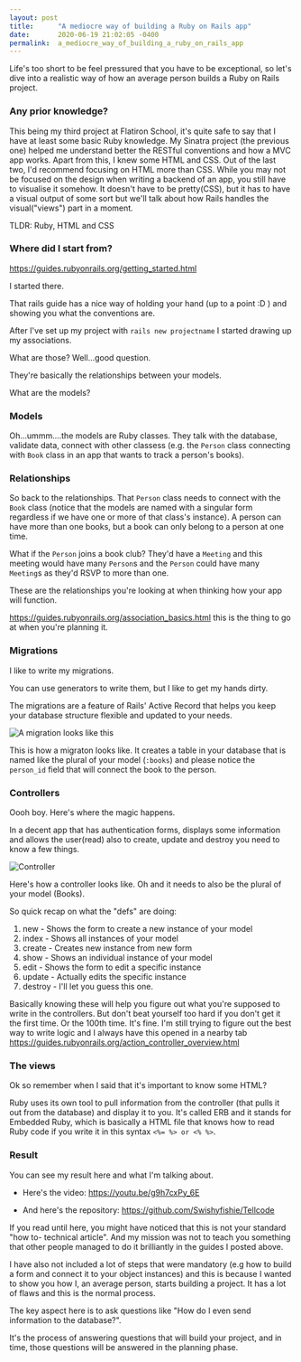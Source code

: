 ```yaml
---
layout: post
title:      "A mediocre way of building a Ruby on Rails app"
date:       2020-06-19 21:02:05 -0400
permalink:  a_mediocre_way_of_building_a_ruby_on_rails_app
---
```


 Life's too short to be feel pressured that you have to be exceptional, so let's dive into a realistic way of how an average person builds a Ruby on Rails project.


### Any prior knowledge?
This being my third project at Flatiron School, it's quite safe to say that I have at least some basic Ruby knowledge. My Sinatra project (the previous one) helped me understand better the RESTful conventions and how a MVC app works. Apart from this, I knew some HTML and CSS. 
Out of the last two, I'd recommend focusing on HTML more than CSS. While you may not be focused on the design when writing a backend of an app, you still have to visualise it somehow. It doesn't have to be pretty(CSS), but it has to have a visual output of some sort but we'll talk about how Rails handles the visual("views") part in a moment.

TLDR: Ruby, HTML and CSS

### Where did I start from?

https://guides.rubyonrails.org/getting_started.html

I started there. 

That rails guide has a nice way of holding your hand (up to a point :D ) and showing you what the conventions are.

After I've set up my project with `rails new projectname` I started drawing up my associations. 

What are those? Well...good question. 

They're basically the relationships between your models.

What are the models?

### Models

Oh...ummm....the models are Ruby classes. They talk with the database, validate data, connect with other classess (e.g. the `Person` class connecting with `Book` class in an app that wants to track a person's books).

### Relationships

So back to the relationships. That `Person` class needs to connect with the `Book` class (notice that the models are named with a singular form regardless if we have one or more of that class's instance). A person can have more than one books, but a book can only belong to a person at one time. 

What if the `Person` joins a book club? They'd have a `Meeting` and this meeting would have many `Person`s and the `Person` could have many `Meeting`s as they'd RSVP to more than one.

These are the relationships you're looking at when thinking how your app will function. 

https://guides.rubyonrails.org/association_basics.html this is the thing to go at when you're planning it. 

### Migrations

I like to write my migrations. 

You can use generators to write them, but I like to get my hands dirty.

The migrations are a feature of Rails' Active Record that helps you keep your database structure flexible and updated to your needs.

![A migration looks like this](https://i.imgur.com/XGXlFrE.png)

This is how a migraton looks like. It creates a table in your database that is named like the plural of your model (`:books`) and please notice the `person_id` field that will connect the book to the person.

### Controllers 

Oooh boy. Here's where the magic happens. 

In a decent app that has authentication forms, displays some information and allows the user(read) also to create, update and destroy you need to know a few things.

![Controller](https://i.imgur.com/rJWen72.png)

Here's how a controller looks like. Oh and it needs to also be the plural of your model (Books). 

So quick recap on what the "defs" are doing: 

1. new - Shows the form to create a new instance of your model
2. index - Shows all instances of your model
3. create - Creates new instance from new form
4. show - Shows an individual instance of your model
5. edit - Shows the form to edit a specific instance
6. update - Actually edits the specific instance
7. destroy - I'll let you guess this one. 

Basically knowing these will help you figure out what you're supposed to write in the controllers. But don't beat yourself too hard if you don't get it the first time. Or the 100th time. It's fine. I'm still trying to figure out the best way to write logic and I always have this opened in a nearby tab https://guides.rubyonrails.org/action_controller_overview.html

### The views

Ok so remember when I said that it's important to know some HTML?

Ruby uses its own tool to pull information from the controller (that pulls it out from the database) and display it to you. 
It's called ERB and it stands for Embedded Ruby, which is basically a HTML file that knows how to read Ruby code if you write it in this syntax `<%= %> or <% %>`.



### Result

You can see my result here and what I'm talking about.

* Here's the video: https://youtu.be/g9h7cxPy_6E

* And here's the repository: https://github.com/Swishyfishie/Tellcode


If you read until here, you might have noticed that this is not your standard "how to- technical article". And my mission was not to teach you something that other people managed to do it brilliantly in the guides I posted above. 

I have also not included a lot of steps that were mandatory (e.g how to build a form and connect it to your object instances) and this is because I wanted to show you how I, an average person, starts building a project. It has a lot of flaws and this is the normal process. 

The key aspect here is to ask questions like "How do I even send information to the database?".

It's the process of answering questions that will build your project, and in time, those questions will be answered in the planning phase. 



 
